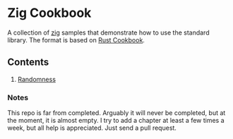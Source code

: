# Zig Cookbook

A collection of [zig](https://www.ziglang.org") samples that demonstrate how to use the standard library. The format is based on [Rust Cookbook](https://rust-lang-nursery.github.io/rust-cookbook/).

## Contents

1. [Randomness](src/randomness/randomness.md)


### Notes

This repo is far from completed. Arguably it will never be completed, but at the moment, it is almost empty. I try to add a chapter at least a few times a week, but all help is appreciated. Just send a pull request.
